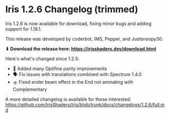 # Iris 1.2.6 Changelog (trimmed)

Iris 1.2.6 is now available for download, fixing minor bugs and adding support for 1.19.1.

This release was developed by coderbot, IMS, Pepper, and Justsnoopy30.

**⬇ Download the release here: https://irisshaders.dev/download.html**

Here's what's changed since 1.2.5:

- 📄 Added many Optifine parity improvements
- 🗣️ Fix issues with translations combined with Spectrum 1.4.0
- 🛸 Fixed ender beam effect in the End not animating with Complementary

A more detailed changelog is available for those interested: <https://github.com/IrisShaders/Iris/blob/trunk/docs/changelogs/1.2.6/full.md>

